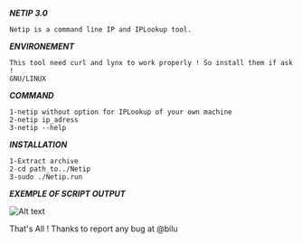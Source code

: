 ***NETIP 3.0***

	Netip is a command line IP and IPLookup tool.

***ENVIRONEMENT***
	
	This tool need curl and lynx to work properly ! So install them if ask !
	GNU/LINUX

***COMMAND***

	1-netip without option for IPLookup of your own machine
	2-netip ip_adress
	3-netip --help

***INSTALLATION***
	
	1-Extract archive
	2-cd path_to../Netip	
	3-sudo ./Netip.run
	
***EXEMPLE OF SCRIPT OUTPUT***

![Alt text](https://user-images.githubusercontent.com/35330562/34823419-9320c19e-f6ca-11e7-9444-38f1f7e89af7.jpg)

That's All !
Thanks to report any bug at @bilu
